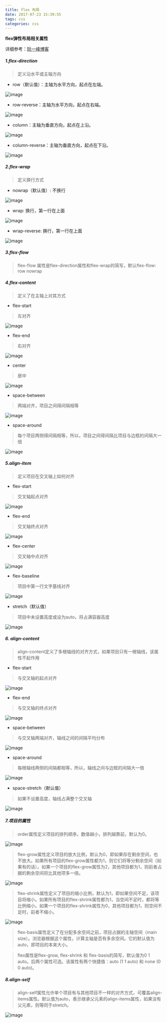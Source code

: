 ```yaml
---
title: flex 布局
date: 2017-07-23 15:39:55
tags: css
categories: css
---
```

**flex弹性布局相关属性**

详细参考：[阮一峰博客](http://www.ruanyifeng.com/blog/2015/07/flex-grammar.html)

##### 1.flex-direction
> 定义沿水平或主轴方向
- row（默认值）：主轴为水平方向，起点在左端。

![image](http://note.youdao.com/yws/public/resource/b9cdada69234d36736d09235b516171c/xmlnote/A7EB10F6E1F3408CAA9C9C974C4CB428/4910)
- row-reverse：主轴为水平方向，起点在右端。

![image](http://note.youdao.com/yws/public/resource/b9cdada69234d36736d09235b516171c/xmlnote/8DEA13B4D378406683B6BFB80005CB2B/4912)
- column：主轴为垂直方向，起点在上沿。

![image](http://note.youdao.com/yws/public/resource/b9cdada69234d36736d09235b516171c/xmlnote/E1524C09229749E9BE85DFB4965150AE/4918)
- column-reverse：主轴为垂直方向，起点在下沿。

![image](http://note.youdao.com/yws/public/resource/b9cdada69234d36736d09235b516171c/xmlnote/4CD8B8C2211344B989766BE083EE63CD/4915)

##### 2.flex-wrap
> 定义换行方式
- nowrap（默认值）: 不换行

![image](http://note.youdao.com/yws/public/resource/b9cdada69234d36736d09235b516171c/xmlnote/B694617891A54CF9AF5B5D5CCF650908/4920)
- wrap: 换行，第一行在上面

![image](http://note.youdao.com/yws/public/resource/b9cdada69234d36736d09235b516171c/xmlnote/F3F2F267274340D8A86945DC48A85CE3/4922)
- wrap-reverse: 换行，第一行在上面

![image](http://note.youdao.com/yws/public/resource/b9cdada69234d36736d09235b516171c/xmlnote/0BF4BFE158E340428CB692A743396292/4924)

##### 3.flex-flow
> flex-flow 属性是flex-direction属性和flex-wrap的简写，默认flex-flow: row nowrap

##### 4.flex-content
> 定义了在主轴上对其方式
- flex-start
> 左对齐

![image](http://note.youdao.com/yws/public/resource/b9cdada69234d36736d09235b516171c/xmlnote/CD5D2ACC336C4BCBBB05E66B83577475/4988)

- flex-end
> 右对齐

![image](http://note.youdao.com/yws/public/resource/b9cdada69234d36736d09235b516171c/xmlnote/118AFF3B65B44D7494ACBA2D5483A8DB/4989)

- center
> 居中

![image](http://note.youdao.com/yws/public/resource/b9cdada69234d36736d09235b516171c/xmlnote/A7E34A90F73543A094E6B215D260F277/4993)

- space-between
> 两端对齐，项目之间得间隔相等

![image](http://note.youdao.com/yws/public/resource/b9cdada69234d36736d09235b516171c/xmlnote/3F3143709EE14299B37D69364FC4A824/4995)

- space-around
> 每个项目两侧得间隔相等，所以，项目之间得间隔比项目与边框的间隔大一倍

![image](http://note.youdao.com/yws/public/resource/b9cdada69234d36736d09235b516171c/xmlnote/A2CE2EABFC554D41BF45772A94EB9116/5024)

##### 5.align-item
> 定义项目在交叉轴上如何对齐

- flex-start
> 交叉轴起点对齐

![image](http://note.youdao.com/yws/public/resource/b9cdada69234d36736d09235b516171c/xmlnote/0D5633353F6F40858817015FA3BF79EE/5033)

- flex-end
> 交叉轴终点对齐

![image](http://note.youdao.com/yws/public/resource/b9cdada69234d36736d09235b516171c/xmlnote/849F1B061B4E47EA9A8E7D61BDAF9605/5035)

- flex-center
> 交叉轴中点对齐

![image](http://note.youdao.com/yws/public/resource/b9cdada69234d36736d09235b516171c/xmlnote/38CEC1160C784FE58225CA355CEDF2B7/5037)

- flex-baseline
> 项目中第一行文字基线对齐

![image](http://note.youdao.com/yws/public/resource/b9cdada69234d36736d09235b516171c/xmlnote/E979D09F57104C97B8AA606E7F3CD6AE/5039)

- stretch（默认值）
> 项目中未设置高度或设为auto，将占满容器高度

![image](http://note.youdao.com/yws/public/resource/b9cdada69234d36736d09235b516171c/xmlnote/991845E3FD7C4BE490E105FC27D0A704/5041)

##### 6. align-content
> align-content定义了多根轴线的对齐方式，如果项目只有一根轴线，该属性不起作用

- flex-start
> 与交叉轴的起点对齐

![image](http://note.youdao.com/yws/public/resource/b9cdada69234d36736d09235b516171c/xmlnote/7AC7BB6E492C41CDB693CF96F8F0C9BA/5099)

- flex-end
> 与交叉轴的终点对齐

![image](http://note.youdao.com/yws/public/resource/b9cdada69234d36736d09235b516171c/xmlnote/C61B8525A8C240ED974EA4CCDF57B481/5102)

- space-between
> 与交叉轴两端对齐，轴线之间的间隔平均分布

![image](http://note.youdao.com/yws/public/resource/b9cdada69234d36736d09235b516171c/xmlnote/00A279229EAE45E9BD88589996179F85/5104)

- space-around
> 每根轴线两侧的间隔都相等，所以，轴线之间与边框的间隔大一倍

![image](http://note.youdao.com/yws/public/resource/b9cdada69234d36736d09235b516171c/xmlnote/13F94C057023411CB9041AD1917F9F89/5108)

- space-stretch（默认值）
> 如果不设置高度，轴线占满整个交叉轴

![image](http://note.youdao.com/yws/public/resource/b9cdada69234d36736d09235b516171c/xmlnote/889AF905305D4110865CB35BD055AB0C/5096)

##### 7.项目的属性
> order属性定义项目的排列顺序。数值越小，排列越靠前，默认为0。

![image](http://note.youdao.com/yws/public/resource/b9cdada69234d36736d09235b516171c/xmlnote/A8616886B4B74F8098C08ED7B2A32E95/5126)

> flex-grow属性定义项目的放大比例，默认为0，即如果存在剩余空间，也不放大。如果所有项目的flex-grow属性都为1，则它们将等分剩余空间（如果有的话）。如果一个项目的flex-grow属性为2，其他项目都为1，则前者占据的剩余空间将比其他项多一倍。

![image](http://note.youdao.com/yws/public/resource/b9cdada69234d36736d09235b516171c/xmlnote/610B19BEA00A4E489858DB7AEF1CC703/5131)

> flex-shrink属性定义了项目的缩小比例，默认为1，即如果空间不足，该项目将缩小。如果所有项目的flex-shrink属性都为1，当空间不足时，都将等比例缩小。如果一个项目的flex-shrink属性为0，其他项目都为1，则空间不足时，前者不缩小。

![image](http://note.youdao.com/yws/public/resource/b9cdada69234d36736d09235b516171c/xmlnote/F71A2DD19C674A6FAFBF4CC697EECA6C/5136)

> flex-basis属性定义了在分配多余空间之前，项目占据的主轴空间（main size）。浏览器根据这个属性，计算主轴是否有多余空间。它的默认值为auto，即项目的本来大小。

> flex属性是flex-grow, flex-shrink 和 flex-basis的简写，默认值为0 1 auto。后两个属性可选。该属性有两个快捷值：auto (1 1 auto) 和 none (0 0 auto)。

##### 8.align-self
> align-self属性允许单个项目有与其他项目不一样的对齐方式，可覆盖align-items属性。默认值为auto，表示继承父元素的align-items属性，如果没有父元素，则等同于stretch。

![image](http://note.youdao.com/yws/public/resource/b9cdada69234d36736d09235b516171c/xmlnote/0BBC1AD3CC2E436B86C7B358BD127531/5147)
